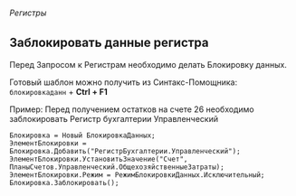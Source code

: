 ###### Регистры

## Заблокировать данные регистра

Перед Запросом к Регистрам необходимо делать Блокировку данных.

Готовый шаблон можно получить из Синтакс-Помощника: `блокировкаданн` + **Ctrl + F1**

Пример: Перед получением остатков на счете 26 необходимо заблокировать Регистр бухгалтерии Управленческий  
```
Блокировка = Новый БлокировкаДанных;
ЭлементБлокировки = Блокировка.Добавить("РегистрБухгалтерии.Управленческий");
ЭлементБлокировки.УстановитьЗначение("Счет", ПланыСчетов.Управленческий.ОбщехозяйственныеЗатраты);
ЭлементБлокировки.Режим = РежимБлокировкиДанных.Исключительный;
Блокировка.Заблокировать();
```